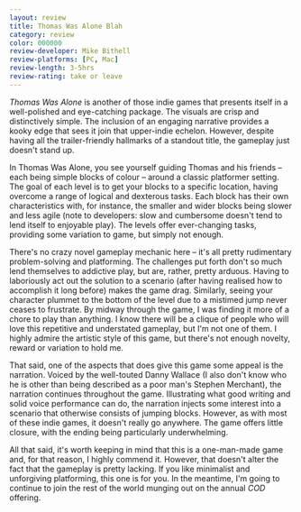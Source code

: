 ```yaml
---
layout: review
title: Thomas Was Alone Blah
category: review
color: 000000
review-developer: Mike Bithell
review-platforms: [PC, Mac]
review-length: 3-5hrs
review-rating: take or leave
---
```


*Thomas Was Alone* is another of those indie games that presents itself in a well-polished and eye-catching package. The visuals are crisp and distinctively simple. The inclusion of an engaging narrative provides a kooky edge that sees it join that upper-indie echelon. However, despite having all the trailer-friendly hallmarks of a standout title, the gameplay just doesn't stand up.

In Thomas Was Alone, you see yourself guiding Thomas and his friends – each being simple blocks of colour – around a classic platformer setting. The goal of each level is to get your blocks to a specific location, having overcome a range of logical and dexterous tasks. Each block has their own characteristics with, for instance, the smaller and wider blocks being slower and less agile (note to developers: slow and cumbersome doesn't tend to lend itself to enjoyable play). The levels offer ever-changing tasks, providing some variation to game, but simply not enough.

There's no crazy novel gameplay mechanic here – it's all pretty rudimentary problem-solving and platforming. The challenges put forth don't so much lend themselves to addictive play, but are, rather, pretty arduous. Having to laboriously act out the solution to a scenario (after having realised how to accomplish it long before) makes the game drag. Similarly, seeing your character plummet to the bottom of the level due to a mistimed jump never ceases to frustrate. By midway through the game, I was finding it more of a chore to play than anything. I know there will be a clique of people who will love this repetitive and understated gameplay, but I'm not one of them. I highly admire the artistic style of this game, but there's not enough novelty, reward or variation to hold me.

That said, one of the aspects that does give this game some appeal is the narration. Voiced by the well-touted Danny Wallace (I also don't know who he is other than being described as a poor man's Stephen Merchant), the narration continues throughout the game. Illustrating what good writing and solid voice performance can do, the narration injects some interest into a scenario that otherwise consists of jumping blocks. However, as with most of these indie games, it doesn't really go anywhere. The game offers little closure, with the ending being particularly underwhelming.

All that said, it's worth keeping in mind that this is a one-man-made game and, for that reason, I highly commend it. However, that doesn't alter the fact that the gameplay is pretty lacking. If you like minimalist and unforgiving platforming, this one is for you. In the meantime, I'm going to continue to join the rest of the world munging out on the annual *COD* offering.
